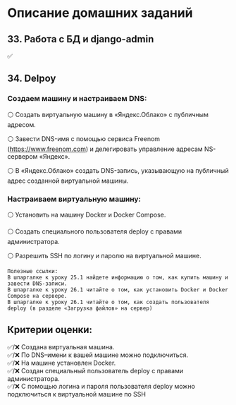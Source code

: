 # Описание домашних заданий

## 33. Работа с БД и django-admin
✅

## 34. Delpoy

###  Создаем машину и настраиваем DNS:
⚪️ Создать виртуальную машину в «Яндекс.Облако» с публичным адресом.

⚪️ Завести DNS-имя c помощью сервиса Freenom (https://www.freenom.com) и делегировать управление адресам NS-сервером «Яндекс».

⚪️ В «Яндекс.Облако» создать DNS-запись, указывающую на публичный адрес созданной виртуальной машины.

### Настраиваем виртуальную машину:
⚪️ Установить на машину Docker и Docker Compose.

⚪️ Создать специального пользователя deploy c правами администратора.

⚪️ Разрешить SSH по логину и паролю на виртуальной машине.

```
Полезные ссылки:
В шпаргалке к уроку 25.1 найдете информацию о том, как купить машину и завести DNS-записи.
В шпаргалке к уроку 26.1 читайте о том, как установить Docker и Docker Compose на сервере.
В шпаргалке к уроку 26.1 читайте о том, как создать пользователя deploy (в разделе «Загрузка файлов» на сервер)
```

## Критерии оценки:
✅/❌ Создана виртуальная машина.<br>
✅/❌ По DNS–имени к вашей машине можно подключиться.<br>
✅/❌ На машине установлен Docker.<br>
✅/❌ Создан специальный пользователь deploy с правами администратора.<br>
✅/❌ С помощью логина и пароля пользователя deploy можно подключиться к виртуальной машине по SSH<br>